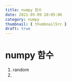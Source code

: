 ```yaml
---
title: numpy 함수
date: 2021-05-09 20:05:86
category: numpy
thumbnail: { thumbnailSrc }
draft: true
---
```


# numpy 함수
1. random
2. 